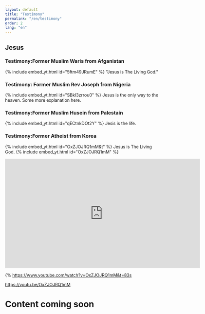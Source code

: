 ```yaml
---
layout: default
title: "Testimony"
permalink: "/en/testimony"
order: 2
lang: "en"
---
```


## Jesus

### Testimony:Former Muslim Waris from Afganistan
{% include embed_yt.html id="5ftm49JRumE" %}
"Jesus is The Living God."

### Testimony: Former Muslim Rev Joseph from Nigeria
{% include embed_yt.html id="SBkI3zrrou0" %}
Jesus is the only way to the heaven.
Some more explanation here.

### Testimony:Former Muslim Husein from Palestain
{% include embed_yt.html id="qECtnkDOt2Y" %}
Jesis is the life.

### Testimony:Former Atheist from Korea 
{% include embed_yt.html id="OxZJOJRQ1mM&t" %}
Jesus is The Living God.
{% include embed_yt.html id="OxZJOJRQ1mM" %}

<iframe width="640" height="360" src="https://www.youtube.com/embed/OxZJOJRQ1mM" title="AMEN TVقناة آمين /Testimony 6 Nan English" frameborder="0" allow="accelerometer; autoplay; clipboard-write; encrypted-media; gyroscope; picture-in-picture; web-share" allowfullscreen></iframe>

{% https://www.youtube.com/watch?v=OxZJOJRQ1mM&t=83s


https://youtu.be/OxZJOJRQ1mM
# Content coming soon

